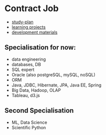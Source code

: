 # Contract Job
- [study-plan](study-plan.md)
- [learning projects](projects)
- [development materials](../dev)

## Specialisation for now: 
- data engineering
- databases, DB
- SQL expert
- Oracle (also postgreSQL, mySQL, noSQL)
- ORM
- Java, JDBC, Hibernate, JPA, Java EE, Spring
- Big Data, Hadoop, OLAP
- Tableau, d3.js

## Second Specialisation
- ML, Data Science
- Scientific Python

